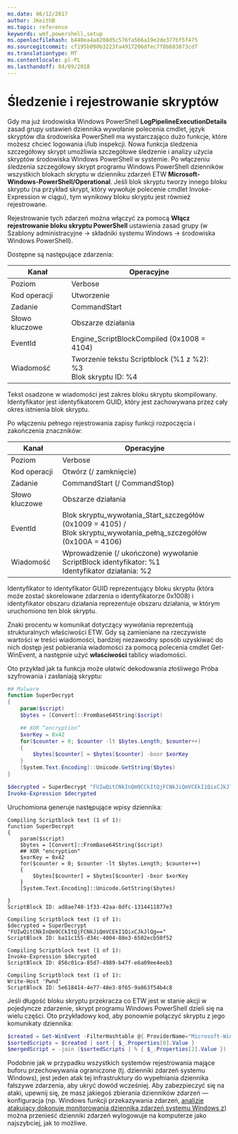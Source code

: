 ```yaml
---
ms.date: 06/12/2017
author: JKeithB
ms.topic: reference
keywords: wmf,powershell,setup
ms.openlocfilehash: b440ea4a8208d5c576fa566a19e2de377bf5f475
ms.sourcegitcommit: cf195b090b3223fa4917206dfec7f0b603873cdf
ms.translationtype: MT
ms.contentlocale: pl-PL
ms.lasthandoff: 04/09/2018
---
```

# <a name="script-tracing-and-logging"></a>Śledzenie i rejestrowanie skryptów

Gdy ma już środowiska Windows PowerShell **LogPipelineExecutionDetails** zasad grupy ustawień dziennika wywołanie polecenia cmdlet, język skryptów dla środowiska PowerShell ma wystarczająco dużo funkcje, które możesz chcieć logowania i/lub inspekcji. Nowa funkcja śledzenia szczegółowy skrypt umożliwia szczegółowe śledzenie i analizy użycia skryptów środowiska Windows PowerShell w systemie. Po włączeniu śledzenia szczegółowy skrypt programu Windows PowerShell dzienników wszystkich blokach skryptu w dzienniku zdarzeń ETW **Microsoft-Windows-PowerShell/Operational**. Jeśli blok skryptu tworzy innego bloku skryptu (na przykład skrypt, który wywołuje polecenie cmdlet Invoke-Expression w ciągu), tym wynikowy bloku skryptu jest również rejestrowane.

Rejestrowanie tych zdarzeń można włączyć za pomocą **Włącz rejestrowanie bloku skryptu PowerShell** ustawienia zasad grupy (w Szablony administracyjne -> składniki systemu Windows -> środowiska Windows PowerShell).

Dostępne są następujące zdarzenia:

| Kanał | Operacyjne                                 |
|---------|---------------------------------------------|
| Poziom   | Verbose                                     |
| Kod operacji  | Utworzenie                                      |
| Zadanie    | CommandStart                                |
| Słowo kluczowe | Obszarze działania                                    |
| EventId | Engine_ScriptBlockCompiled (0x1008 = 4104)  |
| Wiadomość | Tworzenie tekstu Scriptblock (%1 z %2): </br> %3 </br> Blok skryptu ID: %4 |


Tekst osadzone w wiadomości jest zakres bloku skryptu skompilowany. Identyfikator jest identyfikatorem GUID, który jest zachowywana przez cały okres istnienia blok skryptu.

Po włączeniu pełnego rejestrowania zapisy funkcji rozpoczęcia i zakończenia znaczników:

| Kanał | Operacyjne                                            |
|---------|--------------------------------------------------------|
| Poziom   | Verbose                                                |
| Kod operacji  | Otwórz (/ zamknięcie)                                         |
| Zadanie    | CommandStart (/ CommandStop)                           |
| Słowo kluczowe | Obszarze działania                                               |
| EventId | Blok skryptu\_wywołania\_Start\_szczegółów (0x1009 = 4105) / </br> Blok skryptu\_wywołania\_pełną\_szczegółów (0x100A = 4106) |
| Wiadomość | Wprowadzenie (/ ukończone) wywołanie ScriptBlock identyfikator: %1 </br> Identyfikator działania: %2 |

Identyfikator to identyfikator GUID reprezentujący bloku skryptu (która może zostać skorelowane zdarzenia o identyfikatorze 0x1008) i identyfikator obszaru działania reprezentuje obszaru działania, w którym uruchomiono ten blok skryptu.

Znaki procentu w komunikat dotyczący wywołania reprezentują strukturalnych właściwości ETW. Gdy są zamieniane na rzeczywiste wartości w treści wiadomości, bardziej niezawodny sposób uzyskiwać do nich dostęp jest pobierania wiadomości za pomocą polecenia cmdlet Get-WinEvent, a następnie użyć **właściwości** tablicy wiadomości.

Oto przykład jak ta funkcja może ułatwić dekodowania złośliwego Próba szyfrowania i zasłaniają skryptu:

```powershell
## Malware
function SuperDecrypt
{
    param($script)
    $bytes = [Convert]::FromBase64String($script)

    ## XOR “encryption”
    $xorKey = 0x42
    for($counter = 0; $counter -lt $bytes.Length; $counter++)
    {
        $bytes[$counter] = $bytes[$counter] -bxor $xorKey
    }
    [System.Text.Encoding]::Unicode.GetString($bytes)
}

$decrypted = SuperDecrypt "FUIwQitCNkInQm9CCkItQjFCNkJiQmVCEkI1QixCJkJlQg=="
Invoke-Expression $decrypted
```

Uruchomiona generuje następujące wpisy dziennika:

```
Compiling Scriptblock text (1 of 1):
function SuperDecrypt
{
    param($script)
    $bytes = [Convert]::FromBase64String($script)
    ## XOR "encryption"
    $xorKey = 0x42
    for($counter = 0; $counter -lt $bytes.Length; $counter++)
    {
        $bytes[$counter] = $bytes[$counter] -bxor $xorKey
    }
    [System.Text.Encoding]::Unicode.GetString($bytes)

}
ScriptBlock ID: ad8ae740-1f33-42aa-8dfc-1314411877e3

Compiling Scriptblock text (1 of 1):
$decrypted = SuperDecrypt "FUIwQitCNkInQm9CCkItQjFCNkJiQmVCEkI1QixCJkJlQg=="
ScriptBlock ID: ba11c155-d34c-4004-88e3-6502ecb50f52

Compiling Scriptblock text (1 of 1):
Invoke-Expression $decrypted
ScriptBlock ID: 856c01ca-85d7-4989-b47f-e6a09ee4eeb3

Compiling Scriptblock text (1 of 1):
Write-Host 'Pwnd'
ScriptBlock ID: 5e618414-4e77-48e3-8f65-9a863f54b4c8
```

Jeśli długość bloku skryptu przekracza co ETW jest w stanie akcji w pojedyncze zdarzenie, skrypt programu Windows PowerShell dzieli się na wielu części. Oto przykładowy kod, aby ponownie połączyć skryptu z jego komunikaty dziennika:

```powershell
$created = Get-WinEvent -FilterHashtable @{ ProviderName="Microsoft-Windows-PowerShell"; Id = 4104 } | Where-Object { $_.<...> }
$sortedScripts = $created | sort { $_.Properties[0].Value }
$mergedScript = -join ($sortedScripts | % { $_.Properties[2].Value })
```

Podobnie jak w przypadku wszystkich systemów rejestrowania mające buforu przechowywania ograniczone (tj. dzienniki zdarzeń systemu Windows), jest jeden atak tej infrastruktury do wypełniania dziennika fałszywe zdarzenia, aby ukryć dowód wcześniej. Aby zabezpieczyć się na ataki, upewnij się, że masz jakiegoś zbierania dzienników zdarzeń — konfiguracja (np. Windows funkcji przekazywania zdarzeń, [analizie atakujący dokonuje monitorowania dziennika zdarzeń systemu Windows z](http://www.nsa.gov/ia/_files/app/Spotting_the_Adversary_with_Windows_Event_Log_Monitoring.pdf)) można przenieść dzienniki zdarzeń wylogowuje na komputerze jako najszybciej, jak to możliwe.